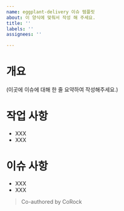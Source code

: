 ```yaml
---
name: eggplant-delivery 이슈 템플릿
about: 이 양식에 맞춰서 작성 해 주세요.
title: ''
labels: ''
assignees: ''

---
```


# 개요

(이곳에 이슈에 대해 한 줄 요약하여 작성해주세요.)

# 작업 사항

- XXX
- XXX

# 이슈 사항

- XXX
- XXX

> Co-authored by CoRock
